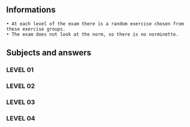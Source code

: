## Informations
    • At each level of the exam there is a random exercise chosen from these exercise groups.
    • The exam does not look at the norm, so there is no norminette.

## Subjects and answers

### LEVEL 01
### LEVEL 02
### LEVEL 03
### LEVEL 04
